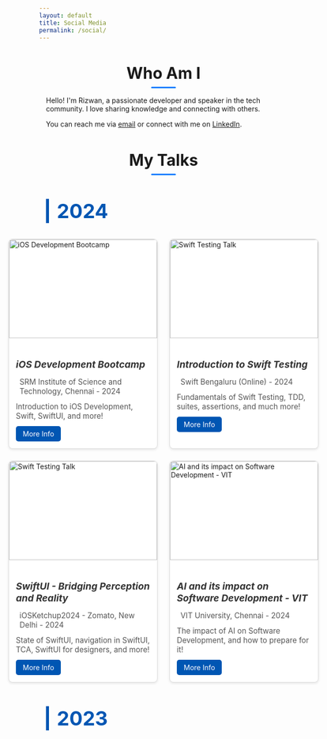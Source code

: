 ```yaml
---
layout: default
title: Social Media
permalink: /social/
---
```


<!-- Include Font Awesome CDN -->
<link
  rel="stylesheet"
  href="https://cdnjs.cloudflare.com/ajax/libs/font-awesome/6.4.0/css/all.min.css"
  integrity="sha512-pIVP5jLYG5VYZmZmC61A5ivEjkFvBk7EAPKJpe+A5T0iyy/NkEaCOkOREpDf1GqXYGkeTM45lY6xQf3nrd" 
  crossorigin="anonymous" 
  referrerpolicy="no-referrer"
/>

<!-- Custom CSS -->
<style>
  /* Container Styling */
  .container {
    margin: 2em auto;
    padding: 0 1em;
    max-width: 1200px;
  }

  /* Section Titles */
  .section-title {
    font-size: 2rem;
    text-align: center;
    margin-bottom: 1rem;
    position: relative;
  }

  .section-title::after {
    content: '';
    display: block;
    width: 50px;
    height: 3px;
    background-color: #007BFF;
    margin: 0.5rem auto 0;
    border-radius: 2px;
  }

  /* Grid Layout */
  .grid {
    display: grid;
    grid-template-columns: repeat(2, 1fr);
    gap: 1.5rem;
    justify-content: center;
    max-width: 1200px;
    margin: 0 auto;
  }

  /* Card Styling */
  .card {
    background-color: #ffffff;
    border: 1px solid #ddd;
    border-radius: 8px;
    box-shadow: 0 2px 5px rgba(0,0,0,0.1);
    width: 300px;
    display: flex;
    flex-direction: column;
    overflow: hidden;
  }

  .card:hover {
    box-shadow: 0 4px 10px rgba(0,0,0,0.15);
  }

  .card img {
    width: 300px;  /* Fixed width */
    height: 200px; /* Fixed height */
    object-fit: cover;
  }

  .card-content {
    padding: 1em;
  }

  .card-info {
    flex: 1;
    overflow: hidden; /* Prevents content from pushing button out */
    margin-bottom: 1em; /* Add space between content and button */
  }

  .card-title, .card-location, .card-description {
    font-size: 0.95rem;
    color: #555;
    display: flex;
    align-items: flex-start;
    gap: 0.5em;
    margin-bottom: 0.75em;
  }

  .card-title {
    font-size: 1.2rem;
    color: #333;
    font-style: italic;
  }

  .card-title i, .card-location i, .card-description i {
    font-size: 0.9em; /* Slightly smaller icon */
    margin-top: 0.3em; /* Adjust this value to align with the first line of text */
  }

  .card-description {
    /* Ensure long descriptions don't push the button out */
    overflow: hidden;
    display: -webkit-box;
    -webkit-line-clamp: 3; /* Limit to 3 lines */
    -webkit-box-orient: vertical;
  }

  .learn-more {
    display: inline-block;
    text-decoration: none;
    background-color: #0056b3;
    color: #ffffff;
    padding: 0.5em 1em;
    border-radius: 5px;
    transition: background-color 0.3s;
    align-self: flex-start;
  }

  .learn-more:hover {
    background-color: #003d80;
  }

  .learn-more:visited {
    background-color: #000000;
    color: #ffffff;
  }

  .learn-more:visited:hover {
    background-color: #363666;
  }

  /* Responsive Adjustments */
  @media (max-width: 1200px) {
    .grid {
      grid-template-columns: repeat(2, 1fr);
    }
  }

  @media (max-width: 768px) {
    .grid {
      grid-template-columns: 1fr;
    }
    
    .card {
      width: 300px;
      margin: 0 auto;
    }
  }

  /* Year Title Styling */
  .year-title {
    font-size: 2.5rem;
    color: #0056b3;
    margin: 3rem 0 2rem;
    padding-left: 1rem;
    position: relative;
    font-weight: bold;
    border-left: 6px solid #0056b3;
  }
</style>

<div class="container">
  <!-- Who Am I Section -->
  <h1 class="section-title">Who Am I</h1>
  <div class="content text-center">
    <p>Hello! I'm Rizwan, a passionate developer and speaker in the tech community. I love sharing knowledge and connecting with others.</p>
    <p>You can reach me via <a href="mailto:your-email@example.com">email</a> or connect with me on <a href="your-linkedin-profile" target="_blank">LinkedIn</a>.</p>
  </div>

  <!-- My Talks Section -->
  <h1 class="section-title">My Talks</h1>

  <!-- 2024 Section -->
  <h2 class="year-title">2024</h2>
  <div class="grid">
    <!-- iOS Development Bootcamp -->
    <div class="card">
      <img src="https://media.licdn.com/dms/image/v2/D5622AQF6FewqLDbx0g/feedshare-shrink_2048_1536/feedshare-shrink_2048_1536/0/1730484379851?e=1733356800&v=beta&t=DykuXDsqtqFLWitFALrMVS-8tIlr_JpNA3E2zP51s9U" alt="iOS Development Bootcamp">
      <div class="card-content">
        <h4 class="card-title">
          iOS Development Bootcamp
        </h4>
        <div class="card-location">
          <i class="fas fa-map-marker-alt"></i>
          SRM Institute of Science and Technology, Chennai - 2024
        </div>
        <div class="card-description">
          <i class="fas fa-info-circle"></i>
           Introduction to iOS Development, Swift, SwiftUI, and more!
        </div>
        <a class="learn-more" href="https://www.linkedin.com/posts/rizwan95_srm-ios-swift-activity-7258177574869073920-5Tkg" target="_blank">
          <i class="fas fa-arrow-right"></i> More Info
        </a>
      </div>
    </div>
    <!-- Swift Testing Talk -->
    <div class="card">
      <img src="https://media.licdn.com/dms/image/v2/D5622AQHRLmNXvEWq_w/feedshare-shrink_800/feedshare-shrink_800/0/1729823434562?e=1732752000&v=beta&t=1SFheBGxlX1oHtRuYeal6pbR8TrhZnVGSG7luG3aiWU" alt="Swift Testing Talk">
      <div class="card-content">
        <h4 class="card-title">
          Introduction to Swift Testing
        </h4>
        <div class="card-location">
          <i class="fas fa-map-marker-alt"></i>
          Swift Bengaluru (Online) - 2024
        </div>
        <div class="card-description">
          <i class="fas fa-info-circle"></i>
           Fundamentals of Swift Testing, TDD, suites, assertions, and much more!
        </div>
        <a class="learn-more" href="https://www.youtube.com/watch?t=2927&v=JjKk8e1_V38&feature=youtu.be" target="_blank">
          <i class="fas fa-arrow-right"></i> More Info
        </a>
      </div>
    </div>
    <!-- SwiftUI Talk -->
    <div class="card">
      <img src="https://media.licdn.com/dms/image/v2/D5622AQGgCKz-ZYi0lw/feedshare-shrink_2048_1536/feedshare-shrink_2048_1536/0/1723364769725?e=1732752000&v=beta&t=Zrh8m0iETzZMww70bFGXkbohSDK4eRux7JwkSqzYDao" alt="Swift Testing Talk">
      <div class="card-content">
        <h4 class="card-title">
          SwiftUI - Bridging Perception and Reality
        </h4>
        <div class="card-location">
          <i class="fas fa-map-marker-alt"></i>
          iOSKetchup2024 - Zomato, New Delhi - 2024
        </div>
        <div class="card-description">
          <i class="fas fa-info-circle"></i>
           State of SwiftUI, navigation in SwiftUI, TCA, SwiftUI for designers, and more!
        </div>
        <a class="learn-more" href="https://www.linkedin.com/posts/rizwan95_iosketchup2024-swiftui-swift-activity-7228315754343849984-9V2f" target="_blank">
          <i class="fas fa-arrow-right"></i> More Info
        </a>
      </div>
    </div>
    <!-- AI Talk -->
    <div class="card">
      <img src="https://media.licdn.com/dms/image/v2/D5622AQEWXxZZMoUDFA/feedshare-shrink_2048_1536/feedshare-shrink_2048_1536/0/1727082837052?e=1733356800&v=beta&t=I2iFNwbIxwiziQSF5N6xwrmYXU1NYjQbx_ETCdam5pU" alt="AI and its impact on Software Development - VIT">
      <div class="card-content">
        <h4 class="card-title">
          AI and its impact on Software Development - VIT
        </h4>
        <div class="card-location">
          <i class="fas fa-map-marker-alt"></i>
          VIT University, Chennai - 2024
        </div>
        <div class="card-description">
          <i class="fas fa-info-circle"></i>
           The impact of AI on Software Development, and how to prepare for it!
        </div>
        <a class="learn-more" href="https://www.linkedin.com/posts/rizwan95_iosketchup2024-swiftui-swift-activity-7228315754343849984-9V2f" target="_blank">
          <i class="fas fa-arrow-right"></i> More Info
        </a>
      </div>
    </div>
  </div>

  <!-- 2023 Section -->
  <h2 class="year-title">2023</h2>
  <div class="grid">
    <!-- Add 2023 cards here -->
  </div>

  <!-- Add more years as needed -->
</div>

<!-- Custom JS -->
<script src="https://ajax.googleapis.com/ajax/libs/jquery/3.6.0/jquery.min.js"></script>
<script src="https://cdnjs.cloudflare.com/ajax/libs/aos/2.3.1/aos.js"></script>
<script>
  AOS.init({
    duration: 800,
    easing: 'ease-in-out',
    once: true
  });
</script>

